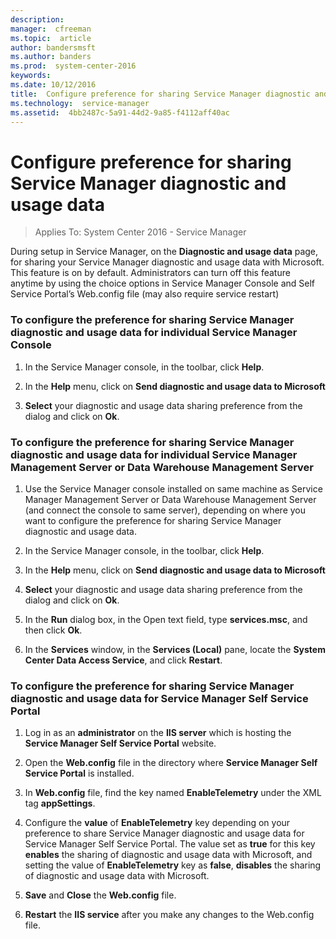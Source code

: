 ```yaml
---
description:  
manager:  cfreeman
ms.topic:  article
author: bandersmsft
ms.author: banders
ms.prod:  system-center-2016
keywords:  
ms.date: 10/12/2016
title:  Configure preference for sharing Service Manager diagnostic and usage data
ms.technology:  service-manager
ms.assetid:  4bb2487c-5a91-44d2-9a85-f4112aff40ac
---
```


# Configure preference for sharing Service Manager diagnostic and usage data

>Applies To: System Center 2016 - Service Manager

During setup in Service Manager, on the **Diagnostic and usage data** page, for sharing your Service Manager diagnostic and usage data with Microsoft. This feature is on by default. Administrators can turn off this feature anytime by using the choice options in Service Manager Console and Self Service Portal’s Web.config file (may also require service restart)

### To configure the preference for sharing Service Manager diagnostic and usage data for **individual** Service Manager Console

1.  In the Service Manager console, in the toolbar, click **Help**.

2.  In the **Help** menu, click on **Send diagnostic and usage data to Microsoft**

3. **Select** your diagnostic and usage data sharing preference from the dialog and  click on **Ok**.

### To configure the preference for sharing Service Manager diagnostic and usage data for **individual** Service Manager Management Server or Data Warehouse Management Server

1. Use the Service Manager console installed on same machine as Service Manager Management Server or Data Warehouse Management Server (and connect the console to same server), depending on where you want to configure the preference for sharing Service Manager diagnostic and usage data.

2. In the Service Manager console, in the toolbar, click **Help**.

3.  In the **Help** menu, click on **Send diagnostic and usage data to Microsoft**

4. **Select** your diagnostic and usage data sharing preference from the dialog and  click on **Ok**.

5. In the **Run** dialog box, in the Open text field, type **services.msc**, and then click **Ok**.

6. In the **Services** window, in the **Services (Local)** pane, locate the **System Center Data Access Service**, and click **Restart**.

### To configure the preference for sharing Service Manager diagnostic and usage data for Service Manager Self Service Portal

1. Log in as an **administrator** on the **IIS server** which is hosting the **Service Manager Self Service Portal** website.

2. Open the **Web.config** file in the directory where **Service Manager Self Service Portal** is installed.

3. In **Web.config** file, find the key named **EnableTelemetry** under the XML tag **appSettings**.

4. Configure the **value** of **EnableTelemetry** key depending on your preference to share  Service Manager diagnostic and usage data for Service Manager Self Service Portal. The value set as **true** for this key **enables** the sharing of diagnostic and usage data with Microsoft, and setting the value of **EnableTelemetry** key as **false**,  **disables** the sharing of diagnostic and usage data with Microsoft.

5. **Save** and **Close** the **Web.config** file.

6.  **Restart** the **IIS service** after you make any changes to the Web.config file.
